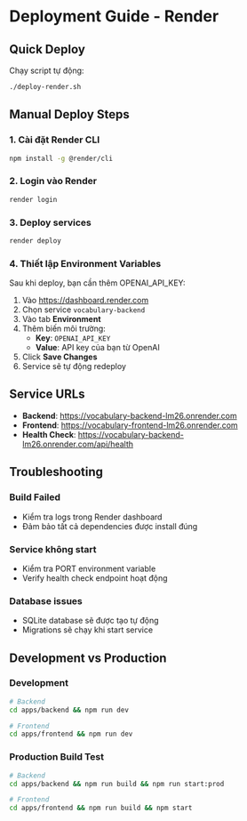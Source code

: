 # Deployment Guide - Render

## Quick Deploy

Chạy script tự động:
```bash
./deploy-render.sh
```

## Manual Deploy Steps

### 1. Cài đặt Render CLI
```bash
npm install -g @render/cli
```

### 2. Login vào Render
```bash
render login
```

### 3. Deploy services
```bash
render deploy
```

### 4. Thiết lập Environment Variables

Sau khi deploy, bạn cần thêm OPENAI_API_KEY:

1. Vào https://dashboard.render.com
2. Chọn service `vocabulary-backend`
3. Vào tab **Environment**
4. Thêm biến môi trường:
   - **Key**: `OPENAI_API_KEY`
   - **Value**: API key của bạn từ OpenAI
5. Click **Save Changes**
6. Service sẽ tự động redeploy

## Service URLs

- **Backend**: https://vocabulary-backend-lm26.onrender.com
- **Frontend**: https://vocabulary-frontend-lm26.onrender.com
- **Health Check**: https://vocabulary-backend-lm26.onrender.com/api/health

## Troubleshooting

### Build Failed
- Kiểm tra logs trong Render dashboard
- Đảm bảo tất cả dependencies được install đúng

### Service không start
- Kiểm tra PORT environment variable
- Verify health check endpoint hoạt động

### Database issues
- SQLite database sẽ được tạo tự động
- Migrations sẽ chạy khi start service

## Development vs Production

### Development
```bash
# Backend
cd apps/backend && npm run dev

# Frontend  
cd apps/frontend && npm run dev
```

### Production Build Test
```bash
# Backend
cd apps/backend && npm run build && npm run start:prod

# Frontend
cd apps/frontend && npm run build && npm start
```

